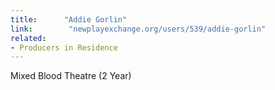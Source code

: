 ```yaml
---
title:      "Addie Gorlin"
link:        "newplayexchange.org/users/539/addie-gorlin"
related:
- Producers in Residence
---
```


Mixed Blood Theatre (2 Year)
